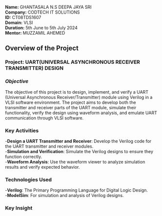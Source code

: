 **Name:** GHANTASALA N.S DEEPA JAYA SRI                                                                                                                                                                                              
**Company:** CODTECH IT SOLUTIONS                                                                                                                                                                                            
**ID:** CT08TDS1607                                                                                                                                                                                                                            
**Domain:** VLSI                                                                                                                                                                                                                      
**Duration:** 5th June to 5th July 2024                                                                                                                                                                                                      
**Mentor:** MUZZAMIL AHEMED                                                                                                                                                                                                                                                                                   
## **Overview of the Project**                                                                                                                                              
### **Project**: UART(UNIVERSAL ASYNCHRONOUS RECEIVER TRANSMITTER) DESIGN                                                                                                                                  
### *Objective*                                                                                                                                                                                                        
The objective of this project is to design, implement, and verify a UART (Universal Asynchronous Receiver/Transmitter) module using Verilog in a VLSI software environment. The project aims to develop both the transmitter and receiver parts of the UART module, simulate their functionality, verify the design using waveform analysis, and emulate UART communication through VLSI software.                                                                                                                 
### Key Activities                                                                                                                                                                                                                                                                                                                      
-**Design a UART Transmitter and Receiver**: Develop the Verilog code for the UART transmitter and receiver modules.                                      
-**Simulation and Verification**: Simulate the Verilog designs to ensure they function correctly.                                                                     
-**Waveform Analysis**: Use the waveform viewer to analyze simulation results and verify expected behavior.                                                                  
### Technologies Used                                                                                                                                                                                                                                                                                                                   
-**Verilog**: The Primary Programming Language for Digital Logic Design.                                                                                            
-**ModelSim**: For simulation and analysis of Verilog designs. 

### Key Insight                                                                                                                                                                                                                     
